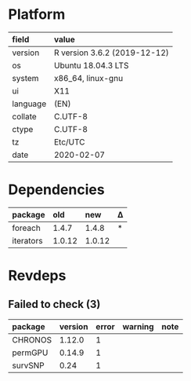 # Platform

|field    |value                        |
|:--------|:----------------------------|
|version  |R version 3.6.2 (2019-12-12) |
|os       |Ubuntu 18.04.3 LTS           |
|system   |x86_64, linux-gnu            |
|ui       |X11                          |
|language |(EN)                         |
|collate  |C.UTF-8                      |
|ctype    |C.UTF-8                      |
|tz       |Etc/UTC                      |
|date     |2020-02-07                   |

# Dependencies

|package   |old    |new    |Δ  |
|:---------|:------|:------|:--|
|foreach   |1.4.7  |1.4.8  |*  |
|iterators |1.0.12 |1.0.12 |   |

# Revdeps

## Failed to check (3)

|package |version |error |warning |note |
|:-------|:-------|:-----|:-------|:----|
|CHRONOS |1.12.0  |1     |        |     |
|permGPU |0.14.9  |1     |        |     |
|survSNP |0.24    |1     |        |     |

